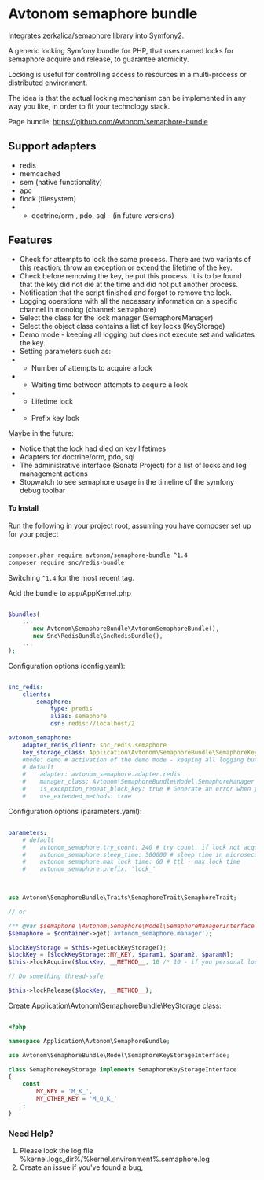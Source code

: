 Avtonom semaphore bundle
===========================

Integrates zerkalica/semaphore library into Symfony2.

A generic locking Symfony bundle for PHP, that uses named locks for semaphore acquire and release, to guarantee atomicity.

Locking is useful for controlling access to resources in a multi-process or distributed environment.

The idea is that the actual locking mechanism can be implemented in any way you like, in order to fit your technology stack.

Page bundle: https://github.com/Avtonom/semaphore-bundle

##  Support adapters
* redis
* memcached
* sem (native functionality)
* apc
* flock (filesystem)
* - doctrine/orm , pdo, sql - (in future versions)

## Features

* Check for attempts to lock the same process. There are two variants of this reaction: throw an exception or extend the lifetime of the key.
* Check before removing the key, he put this process. It is to be found that the key did not die at the time and did not put another process.
* Notification that the script finished and forgot to remove the lock.
* Logging operations with all the necessary information on a specific channel in monolog (channel: semaphore)
* Select the class for the lock manager (SemaphoreManager)
* Select the object class contains a list of key locks (KeyStorage)
* Demo mode - keeping all logging but does not execute set and validates the key.
* Setting parameters such as:
* - Number of attempts to acquire a lock
* - Waiting time between attempts to acquire a lock
* - Lifetime lock
* - Prefix key lock

Maybe in the future:
* Notice that the lock had died on key lifetimes
* Adapters for doctrine/orm, pdo, sql
* The administrative interface (Sonata Project) for a list of locks and log management actions
* Stopwatch to see semaphore usage in the timeline of the symfony debug toolbar


#### To Install

Run the following in your project root, assuming you have composer set up for your project

```sh

composer.phar require avtonom/semaphore-bundle ^1.4
composer require snc/redis-bundle
```

Switching `^1.4` for the most recent tag.

Add the bundle to app/AppKernel.php

```php

$bundles(
    ...
       new Avtonom\SemaphoreBundle\AvtonomSemaphoreBundle(),
       new Snc\RedisBundle\SncRedisBundle(),
    ...
);

```

Configuration options (config.yaml):

``` yaml

snc_redis:
    clients:
        semaphore:
            type: predis
            alias: semaphore
            dsn: redis://localhost/2

avtonom_semaphore:
    adapter_redis_client: snc_redis.semaphore
    key_storage_class: Application\Avtonom\SemaphoreBundle\SemaphoreKeyStorage
    #mode: demo # activation of the demo mode - keeping all logging but does not execute set and validates the key. 
    # default
    #    adapter: avtonom_semaphore.adapter.redis
    #    manager_class: Avtonom\SemaphoreBundle\Model\SemaphoreManager
    #    is_exception_repeat_block_key: true # Generate an error when you try to re-key block in the same process.
    #    use_extended_methods: true

```

Configuration options (parameters.yaml):

``` yaml

parameters:
    # default
    #    avtonom_semaphore.try_count: 240 # try count, if lock not acquired. 240 count * 1/2 sec (sleep wait) = 120 sec wait
    #    avtonom_semaphore.sleep_time: 500000 # sleep time in microseconds, if lock not acquired. 1.000.000 microseconds = 1 seconds
    #    avtonom_semaphore.max_lock_time: 60 # ttl - max lock time
    #    avtonom_semaphore.prefix: 'lock_'
    
```

``` php

use Avtonom\SemaphoreBundle\Traits\SemaphoreTrait\SemaphoreTrait;

// or

/** @var $semaphore \Avtonom\Semaphore\Model\SemaphoreManagerInterface */
$semaphore = $container->get('avtonom_semaphore.manager');

$lockKeyStorage = $this->getLockKeyStorage();
$lockKey = [$lockKeyStorage::MY_KEY, $param1, $param2, $paramN];
$this->lockAcquire($lockKey, __METHOD__, 10 /* 10 - if you personal lock expire time in seconds. default 60 */);

// Do something thread-safe

$this->lockRelease($lockKey, __METHOD__);

```

Create Application\Avtonom\SemaphoreBundle\KeyStorage class:

``` php

<?php

namespace Application\Avtonom\SemaphoreBundle;

use Avtonom\SemaphoreBundle\Model\SemaphoreKeyStorageInterface;

class SemaphoreKeyStorage implements SemaphoreKeyStorageInterface
{
    const
        MY_KEY = 'M_K_',
        MY_OTHER_KEY = 'M_O_K_'
    ;
}

```

### Need Help?

1. Please look the log file %kernel.logs_dir%/%kernel.environment%.semaphore.log
2. Create an issue if you've found a bug,
